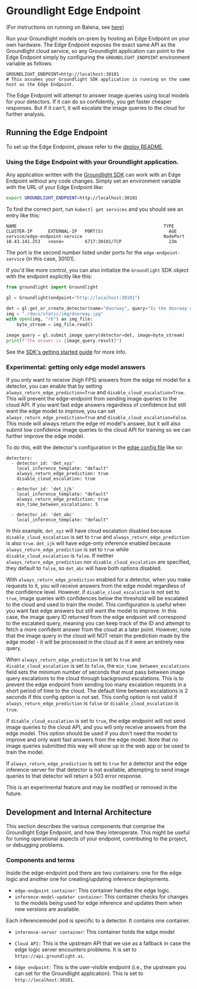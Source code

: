 # Groundlight Edge Endpoint

(For instructions on running on Balena, see [here](./deploy/balena-k3s/README.md))

Run your Groundlight models on-prem by hosting an Edge Endpoint on your own hardware.  The Edge Endpoint exposes the exact same API as the Groundlight cloud service, so any Groundlight application can point to the Edge Endpoint simply by configuring the `GROUNDLIGHT_ENDPOINT` environment variable as follows:

```
GROUNDLIGHT_ENDPOINT=http://localhost:30101
# This assumes your Groundlight SDK application is running on the same host as the Edge Endpoint.
```

The Edge Endpoint will attempt to answer image queries using local models for your detectors.  If it can do so confidently, you get faster cheaper responses.  But if it can't, it will escalate the image queries to the cloud for further analysis.

## Running the Edge Endpoint

To set up the Edge Endpoint, please refer to the [deploy README](deploy/README.md).

### Using the Edge Endpoint with your Groundlight application.

Any application written with the [Groundlight SDK](https://pypi.org/project/groundlight/) can work with an Edge Endpoint without any code changes.  Simply set an environment variable with the URL of your Edge Endpoint like:

```bash
export GROUNDLIGHT_ENDPOINT=http://localhost:30101
```

To find the correct port, run `kubectl get services` and you should see an entry like this:
```
NAME                                                        TYPE       CLUSTER-IP      EXTERNAL-IP   PORT(S)                         AGE
service/edge-endpoint-service                               NodePort   10.43.141.253   <none>        6717:30101/TCP                  23m
```

The port is the second number listed under ports for the `edge-endpoint-service` (in this case, 30101).

If you'd like more control, you can also initialize the `Groundlight` SDK object with the endpoint explicitly like this:

```python
from groundlight import Groundlight

gl = Groundlight(endpoint="http://localhost:30101")

det = gl.get_or_create_detector(name="doorway", query="Is the doorway open?")
img = "./docs/static/img/doorway.jpg"
with open(img, "rb") as img_file:
    byte_stream = img_file.read()

image_query = gl.submit_image_query(detector=det, image=byte_stream)
print(f"The answer is {image_query.result}")
```

See the [SDK's getting started guide](https://code.groundlight.ai/python-sdk/docs/getting-started) for more info.

### Experimental: getting only edge model answers
If you only want to receive (high FPS) answers from the edge ml model for a detector, you can enable that by setting `always_return_edge_prediction=True` and `disable_cloud_escalation=True`. This will prevent the edge-endpoint from sending image queries to the cloud API. If you want fast edge answers regardless of confidence but still want the edge model to improve, you can set `always_return_edge_prediction=True` and `disable_cloud_escalation=False`. This mode will always return the edge ml model's answer, but it will also submit low confidence image queries to the cloud API for training so we can further improve the edge model.

To do this, edit the detector's configuration in the [edge config file](./configs/edge-config.yaml) like so:
```
detectors:
  - detector_id: 'det_xyz'
    local_inference_template: "default"
    always_return_edge_prediction: true
    disable_cloud_escalation: true

  - detector_id: 'det_ijk'
    local_inference_template: "default"
    always_return_edge_prediction: true
    min_time_between_escalations: 5

  - detector_id: 'det_abc'
    local_inference_template: "default"
```
In this example, `det_xyz` will have cloud escalation disabled because `disable_cloud_escalation` is set to `true` and `always_return_edge_prediction` is also `true`. `det_ijk` will have edge-only inference enabled because `always_return_edge_prediction` is set to `true` while `disable_cloud_escalation` is `false`. If neither `always_return_edge_prediction` nor `disable_cloud_escalation` are specified, they default to `false`, so `det_abc` will have both options disabled.

With `always_return_edge_prediction` enabled for a detector, when you make requests to it, you will receive answers from the edge model regardless of the confidence level. However, if `disable_cloud_escalation` is not set to `true`, image queries with confidences below the threshold will be escalated to the cloud and used to train the model. This configuration is useful when you want fast edge answers but still want the model to improve. In this case, the image query ID returned from the edge endpoint will correspond to the escalated query, meaning you can keep track of the ID and attempt to fetch a more confident answer from the cloud at a later point. However, note that the image query in the cloud will NOT retain the prediction made by the edge model - it will be processed in the cloud as if it were an entirely new query.

When `always_return_edge_prediction` is set to `true` and `disable_cloud_escalation` is set to `false`, the `min_time_between_escalations` field sets the minimum number of seconds that must pass between image query escalations to the cloud through background escalations. This is to prevent the edge endpoint from sending too many escalation requests in a short period of time to the cloud. The default time between escalations is 2 seconds if this config option is not set. 
This config option is not valid if `always_return_edge_prediction` is `false` or `disable_cloud_escalation` is `true`.

If `disable_cloud_escalation` is set to `true`, the edge endpoint will not send image queries to the cloud API, and you will only receive answers from the edge model. This option should be used if you don't need the model to improve and only want fast answers from the edge model. Note that no image queries submitted this way will show up in the web app or be used to train the model.

If `always_return_edge_prediction` is set to `true` for a detector and the edge inference-server for that detector is not available, attempting to send image queries to that detector will return a 503 error response.

This is an experimental feature and may be modified or removed in the future.

## Development and Internal Architecture

This section describes the various components that comprise the Groundlight Edge Endpoint, and how they interoperate.
This might be useful for tuning operational aspects of your endpoint, contributing to the project, or debugging problems.

### Components and terms

Inside the edge-endpoint pod there are two containers: one for the edge logic and another one for creating/updating inference deployments.

* `edge-endpoint container`: This container handles the edge logic.
* `inference-model-updater container`: This container checks for changes to the models being used for edge inference and updates them when new versions are available.

Each inferencemodel pod is specific to a detector. It contains one container.

* `inference-server container`: This container holds the edge model

* `Cloud API:` This is the upstream API that we use as a fallback in case the edge logic server encounters problems. It is set to `https://api.groundlight.ai`.

* `Edge endpoint:` This is the user-visible endpoint (i.e., the upstream you can set for the Groundlight application). This is set to `http://localhost:30101`.